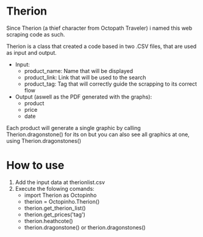 # Therion

Since Therion (a thief character from Octopath Traveler) i named this web scraping code as such.

Therion is a class that created a code based in two .CSV files, that are used as input and output.
  - Input: 
    - product_name: Name that will be displayed
    - product_link: Link that will be used to the search
    - product_tag: Tag that will correctly guide the scrapping to its correct flow
  - Output (aswell as the PDF generated with the graphs): 
    - product
    - price
    - date 

Each product will generate a single graphic by calling Therion.dragonstone() for its on but you can also see all graphics at one, using Therion.dragonstones()

# How to use

1. Add the input data at therionlist.csv
2. Execute the folowing comands: 
    - import Therion as Octopinho
    - therion = Octopinho.Therion()
    - therion.get_therion_list()
    - therion.get_prices('tag')
    - therion.heathcote()
    - therion.dragonstone() or therion.dragonstones()
